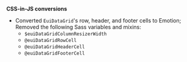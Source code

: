 **CSS-in-JS conversions**

- Converted `EuiDataGrid`'s row, header, and footer cells to Emotion; Removed the following Sass variables and mixins:
  - `$euiDataGridColumnResizerWidth`
  - `@euiDataGridRowCell`
  - `@euiDataGridHeaderCell`
  - `@euiDataGridFooterCell`
